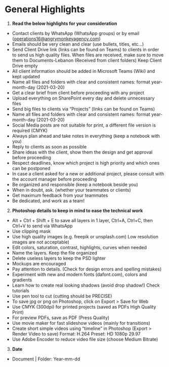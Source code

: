 # General Highlights 

1. **Read the below highlights for your consideration**

- Contact clients by WhatsApp (WhatsApp groups) or by email (operations16@angrymonkeyagency.com)
- Emails should be very clean and clear (use bullets, titles, etc...)
- Send Client Drive link (links can be found on Teams) to clients in order to send us high quality files. When files are received, make sure to move them to Documents-Lebanon (Received from client folders) Keep Client Drive empty
- All client information should be added in Microsoft Teams (Wiki) and kept updated
- Name all files and folders with clear and consistent names: format year-month-day (2021-03-20)
- Get a clear brief from client before proceeding with any project
- Upload everything on SharePoint every day and delete unnecessary files
- Send big files to clients via “Projects” (links can be found on Teams)
- Name all files and folders with clear and consistent names: format year-month-day (2021-03-20)
- Social Media posts are not suitable for print, a different file version is required (CMYK)
- Always plan ahead and take notes in everything (keep a notebook with you)
- Reply to clients as soon as possible
- Share ideas with the client, show them the design and get approval before proceeding
- Respect deadlines, know which project is high priority and which ones can be postponed
- In case a client asked for a new or additional project, please consult with the account manager before proceeding
- Be organized and responsible (keep a notebook beside you)
- When in doubt, ask. (whether your teammates or clients)
- Get maximum feedback from your teammates
- Be dedicated, and work as a team!

2. **Photoshop details to keep in mind to ease the technical work**

- Alt + Ctrl + Shift + E to save all layers in 1 layer, Ctrl+A, Ctrl+C, then Ctrl+V to send via WhatsApp
- Use clipping mask
- Use high quality images (e.g. freepik or unsplash.com) Low resolution images are not acceptable)
- Edit colors, saturation, contrast, highlights, curves when needed
- Name the layers. Keep the file organized
- Delete useless layers to keep the PSD lighter
- Mockups are encouraged
- Pay attention to details. (Check for design errors and spelling mistakes)
- Experiment with new and modern fonts (dafont.com), colors and gradients
- Learn how to create real looking shadows (avoid drop shadow!) Check tutorials
- Use pen tool to cut (cutting should be PRECISE)
- To save jpg or png on Photoshop, click on Export > Save for Web
- Use CMYK (300dpi) for printed projects (saved as PDFs High Quality Print)
- For preview PDFs, save as PDF (Press Quality)
- Use movie maker for fast slideshow videos (mainly for transitions)
- Create short simple videos using “timeline” in Photoshop (Export > Render Video to save) Format: H.264 Preset: HD 1080p 29.97
- Use Adobe Encoder to reduce video file size (choose Medium Bitrate)

3. **Date**
- Document | Folder: Year-mm-dd

